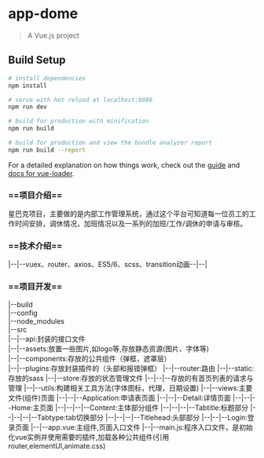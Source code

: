 # app-dome

> A Vue.js project

## Build Setup

``` bash
# install dependencies
npm install

# serve with hot reload at localhost:8080
npm run dev

# build for production with minification
npm run build

# build for production and view the bundle analyzer report
npm run build --report
```

For a detailed explanation on how things work, check out the [guide](http://vuejs-templates.github.io/webpack/) and [docs for vue-loader](http://vuejs.github.io/vue-loader).

### ==项目介绍==
星巴克项目，主要做的是内部工作管理系统，通过这个平台可知道每一位员工的工作时间安排，调休情况，加班情况以及一系列的加班/工作/调休的申请与审核。
### ==技术介绍==
|--|--vuex、router、axios、ES5/6、scss、transition动画--|--|
### ==项目开发==
|--build    
|--config   
|--node_modules    
|--src     
|--|--api:封装的接口文件    
|--|--assets:放置一些图片,如logo等,存放静态资源(图片、字体等)    
|--|--components:存放的公共组件（弹框，遮罩层）    
|--|--plugins:存放封装插件的（头部和报错弹框）
|--|--router:路由
|--|--static:存放的sass
|--|--store:存放的状态管理文件
|--|--|--存放的有首页列表的请求与管理
|--|--utils:构建相关工具方法(字体图标，代理，日期设置)
|--|--views:主要文件(组件)页面
|--|--|--Application:申请表页面
|--|--|--Detail:详情页面
|--|--|--Home:主页面
|--|--|--|--Content:主体部分组件
|--|--|--|--Tabtitle:标题部分
|--|--|--|--Tabtype:tab切换部分
|--|--|--|--Titlehead:头部部分
|--|--|--Login:登录页面
|--|--app.vue:主组件,页面入口文件
|--|--main.js:程序入口文件，是初始化vue实例并使用需要的插件,加载各种公共组件(引用router,elementUI,animate.css)




